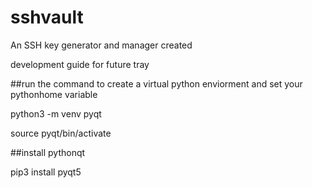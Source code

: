 # sshvault
An SSH key generator and manager created

development guide for future tray

##run the command to create a virtual python enviorment and set your pythonhome variable

python3 -m venv pyqt

source pyqt/bin/activate

##install pythonqt

pip3 install pyqt5

